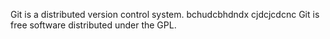 Git is a distributed version control system.
bchudcbhdndx cjdcjcdcnc
Git is free software distributed under the GPL.
